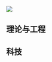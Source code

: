 <!--
author: Justin
head: 
date: 2021-05-26
title: 科技的定义
tags: 日记
images: http://pingodata.qiniudn.com/cube2.jpg
category: 日记
status: publish
summary: 科技公司的定位是什么？什么叫做科技？软件工程师的前途在哪里？
-->

![](http://www.ranjia.online/blog/img/tech.jpeg)

## 理论与工程


## 科技